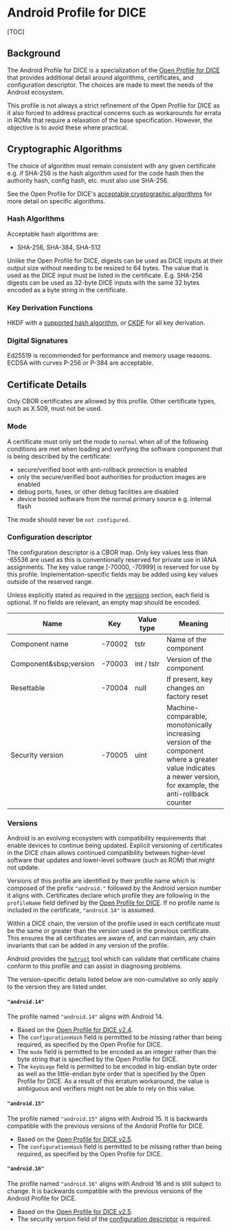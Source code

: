 # Android Profile for DICE

[TOC]

## Background

The Android Profile for DICE is a specialization of the [Open Profile for
DICE](specification.md) that provides additional detail around algorithms,
certificates, and configuration descriptor. The choices are made to meet the
needs of the Android ecosystem.

This profile is not always a strict refinement of the Open Profile for DICE as
it also forced to address practical concerns such as workarounds for errata in
ROMs that require a relaxation of the base specification. However, the objective
is to avoid these where practical.

## Cryptographic Algorithms

The choice of algorithm must remain consistent with any given certificate e.g.
if SHA-256 is the hash algorithm used for the code hash then the authority hash,
config hash, etc. must also use SHA-256.

See the Open Profile for DICE's [acceptable cryptographic
algorithms](specification.md#acceptable-cryptographic-algorithms) for more
detail on specific algorithms.

### Hash Algorithms

Acceptable hash algorithms are:

*   SHA-256, SHA-384, SHA-512

Unlike the Open Profile for DICE, digests can be used as DICE inputs at their
output size without needing to be resized to 64 bytes. The value that is used as
the DICE input must be listed in the certificate. E.g. SHA-256 digests can be
used as 32-byte DICE inputs with the same 32 bytes encoded as a byte string in
the certificate.

### Key Derivation Functions

HKDF with a [supported hash algorithm](#hash-algorithms), or
[CKDF](https://datatracker.ietf.org/doc/html/draft-agl-ckdf-00) for all key
derivation.

### Digital Signatures

Ed25519 is recommended for performance and memory usage reasons. ECDSA with
curves P-256 or P-384 are acceptable.

## Certificate Details

Only CBOR certificates are allowed by this profile. Other certificate types,
such as X.509, must not be used.

### Mode

A certificate must only set the mode to `normal` when all of the following
conditions are met when loading and verifying the software component that is
being described by the certificate:

*   secure/verified boot with anti-rollback protection is enabled
*   only the secure/verified boot authorities for production images are enabled
*   debug ports, fuses, or other debug facilities are disabled
*   device booted software from the normal primary source e.g. internal flash

The mode should never be `not configured`.

### Configuration descriptor

The configuration descriptor is a CBOR map. Only key values less than -65536
are used as this is conventionally reserved for private use in IANA
assignments. The key value range \[-70000, -70999\] is reserved for use by this
profile. Implementation-specific fields may be added using key values outside
of the reserved range.

Unless explicitly stated as required in the [versions](#versions) section, each
field is optional. If no fields are relevant, an empty map should be encoded.

Name                   | Key    | Value type           | Meaning
---                    | ---    | ---                  | ---
Component&nbsp;name    | -70002 | tstr                 | Name of the component
Component&sbsp;version | -70003 | int&nbsp;/&nbsp;tstr | Version of the component
Resettable             | -70004 | null                 | If present, key changes on factory reset
Security&nbsp;version  | -70005 | uint                 | Machine-comparable, monotonically increasing version of the component where a greater value indicates a newer version, for example, the anti-rollback counter

### Versions

Android is an evolving ecosystem with compatibility requirements that enable
devices to continue being updated. Explicit versioning of certificates in the
DICE chain allows continued compatibility between higher-level software that
updates and lower-level software (such as ROM) that might not update.

Versions of this profile are identified by their profile name which is composed
of the prefix `"android."` followed by the Android version number it aligns
with. Certificates declare which profile they are following in the `profileName`
field defined by the [Open Profile for DICE](specification.md). If no profile
name is included in the certificate, `"android.14"` is assumed.

Within a DICE chain, the version of the profile used in each certificate must
be the same or greater than the version used in the previous certificate. This
ensures the all certificates are aware of, and can maintain, any chain
invariants that can be added in any version of the profile.

Android provides the [`hwtrust`][hwtrust-tool] tool which can validate that
certificate chains conform to this profile and can assist in diagnosing
problems.

[hwtrust-tool]: https://cs.android.com/android/platform/superproject/main/+/main:tools/security/remote_provisioning/hwtrust/README.md

The version-specific details listed below are non-cumulative so only apply to
the version they are listed under.

#### `"android.14"`

The profile named `"android.14"` aligns with Android 14.

*   Based on the [Open Profile for DICE v2.4][open-dice-v2.4].
*   The `configurationHash` field is permitted to be missing rather than being
    required, as specified by the Open Profile for DICE.
*   The `mode` field is permitted to be encoded as an integer rather than the
    byte string that is specified by the Open Profile for DICE.
*   The `keyUsage` field is permitted to be encoded in big-endian byte order as
    well as the little-endian byte order that is specified by the Open Profile
    for DICE. As a result of this erratum workaround, the value is ambiguous and
    verifiers might not be able to rely on this value.

#### `"android.15"`

The profile named `"android.15"` aligns with Android 15. It is backwards
compatible with the previous versions of the Andorid Profile for DICE.

*   Based on the [Open Profile for DICE v2.5][open-dice-v2.5].
*   The `configurationHash` field is permitted to be missing rather than being
    required, as specified by the Open Profile for DICE.

#### `"android.16"`

The profile named `"android.16"` aligns with Android 16 and is still subject to
change. It is backwards compatible with the previous versions of the Android
Profile for DICE.

*   Based on the [Open Profile for DICE v2.5][open-dice-v2.5].
*   The security version field of the [configuration
    descriptor](#configuration-descriptor) is required.

[open-dice-v2.4]: https://pigweed.googlesource.com/open-dice/+/f9f454ae493bfe76ec2af8011eb7543c20c5ffc2/docs/specification.md
[open-dice-v2.5]: https://pigweed.googlesource.com/open-dice/+/0b5044098bf9b40128927d675dea4ec1fb75c510/docs/specification.md
